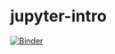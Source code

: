 # jupyter-intro

[![Binder](https://mybinder.org/badge_logo.svg)](https://mybinder.org/v2/gh/chaedri/jupyter-intro/HEAD)
